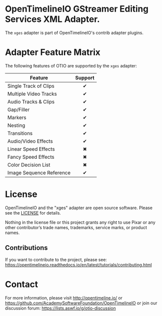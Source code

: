 # OpenTimelineIO GStreamer Editing Services XML Adapter.

The `xges` adapter is part of OpenTimelineIO's contrib adapter plugins.

# Adapter Feature Matrix

The following features of OTIO are supported by the `xges` adapter:

|Feature                  | Support |
|-------------------------|:-------:|
|Single Track of Clips    | ✔       |
|Multiple Video Tracks    | ✔       |
|Audio Tracks & Clips     | ✔       |
|Gap/Filler               | ✔       |
|Markers                  | ✔       |
|Nesting                  | ✔       |
|Transitions              | ✔       |
|Audio/Video Effects      | ✔       |
|Linear Speed Effects     | ✖       |
|Fancy Speed Effects      | ✖       |
|Color Decision List      | ✖       |
|Image Sequence Reference | ✔       |

# License

OpenTimelineIO and the "xges" adapter are open source software.
Please see the [LICENSE](LICENSE) for details.

Nothing in the license file or this project grants any right to use Pixar or
any other contributor’s trade names, trademarks, service marks, or product names.

## Contributions

If you want to contribute to the project,
please see: https://opentimelineio.readthedocs.io/en/latest/tutorials/contributing.html

# Contact

For more information, please visit http://opentimeline.io/
or https://github.com/AcademySoftwareFoundation/OpenTimelineIO
or join our discussion forum: https://lists.aswf.io/g/otio-discussion